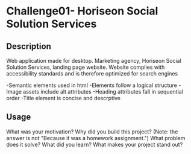 # Challenge01- Horiseon Social Solution Services

## Description
Web application made for desktop. 
Marketing agency, Horiseon Social Solution Services, landing page website.
Website complies with accessibility standards and is therefore optimized for search engines

-Semantic elements used in html
-Elements follow a logical structure
-Image assets include alt attributes
-Heading attributes fall in sequential order
-Title element is concise and descrptive

## Usage



What was your motivation?
Why did you build this project? (Note: the answer is not "Because it was a homework assignment.")
What problem does it solve?
What did you learn?
What makes your project stand out?
